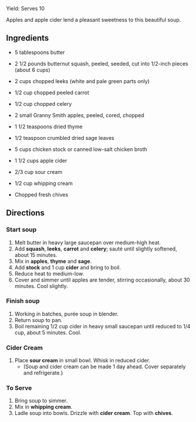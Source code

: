 <div id="wikitext">

Yield: Serves 10

Apples and apple cider lend a pleasant sweetness to this beautiful soup.

<span id="ingredients"></span>

Ingredients
-----------

-   5 tablespoons butter
-   2 1/2 pounds butternut squash, peeled, seeded, cut into 1/2-inch
    pieces (about 6 cups)
-   2 cups chopped leeks (white and pale green parts only)
-   1/2 cup chopped peeled carrot
-   1/2 cup chopped celery
-   2 small Granny Smith apples, peeled, cored, chopped
-   1 1/2 teaspoons dried thyme
-   1/2 teaspoon crumbled dried sage leaves
-   5 cups chicken stock or canned low-salt chicken broth
-   1 1/2 cups apple cider
-   2/3 cup sour cream
    <div class="vspace">

    </div>

-   1/2 cup whipping cream
-   Chopped fresh chives

<span id="directions"></span>

Directions
----------

### Start soup

1.  Melt butter in heavy large saucepan over medium-high heat.
2.  Add **squash**, **leeks**, **carrot** and **celery**; sauté until
    slightly softened, about 15 minutes.
3.  Mix in **apples**, **thyme** and **sage**.
4.  Add **stock** and 1 cup **cider** and bring to boil.
5.  Reduce heat to medium-low.
6.  Cover and simmer until apples are tender, stirring occasionally,
    about 30 minutes. Cool slightly.

<div class="vspace">

</div>

### Finish soup

1.  Working in batches, purée soup in blender.
2.  Return soup to pan.
3.  Boil remaining 1/2 cup cider in heavy small saucepan until reduced
    to 1/4 cup, about 5 minutes. Cool.

<div class="vspace">

</div>

### Cider Cream

1.  Place **sour cream** in small bowl. Whisk in reduced cider.
    -   (Soup and cider cream can be made 1 day ahead. Cover separately
        and refrigerate.)

<div class="vspace">

</div>

### To Serve

1.  Bring soup to simmer.
2.  Mix in **whipping cream**.
3.  Ladle soup into bowls. Drizzle with **cider cream**. Top with
    **chives**.

<div class="vspace">

</div>

</div>
